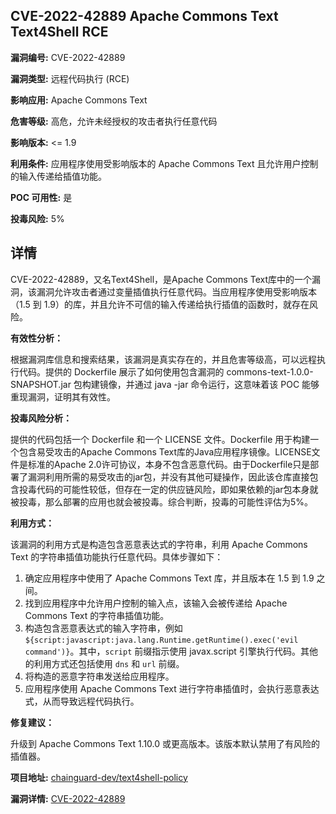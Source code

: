 ## CVE-2022-42889 Apache Commons Text Text4Shell RCE

**漏洞编号:** CVE-2022-42889

**漏洞类型:** 远程代码执行 (RCE)

**影响应用:** Apache Commons Text

**危害等级:** 高危，允许未经授权的攻击者执行任意代码

**影响版本:** <= 1.9

**利用条件:** 应用程序使用受影响版本的 Apache Commons Text 且允许用户控制的输入传递给插值功能。

**POC 可用性:** 是

**投毒风险:** 5%

## 详情

CVE-2022-42889，又名Text4Shell，是Apache Commons Text库中的一个漏洞，该漏洞允许攻击者通过变量插值执行任意代码。当应用程序使用受影响版本（1.5 到 1.9）的库，并且允许不可信的输入传递给执行插值的函数时，就存在风险。 

**有效性分析：**

根据漏洞库信息和搜索结果，该漏洞是真实存在的，并且危害等级高，可以远程执行代码。提供的 Dockerfile 展示了如何使用包含漏洞的 commons-text-1.0.0-SNAPSHOT.jar 包构建镜像，并通过 java -jar 命令运行，这意味着该 POC 能够重现漏洞，证明其有效性。

**投毒风险分析：**

提供的代码包括一个 Dockerfile 和一个 LICENSE 文件。Dockerfile 用于构建一个包含易受攻击的Apache Commons Text库的Java应用程序镜像。LICENSE文件是标准的Apache 2.0许可协议，本身不包含恶意代码。由于Dockerfile只是部署了漏洞利用所需的易受攻击的jar包，并没有其他可疑操作，因此该仓库直接包含投毒代码的可能性较低，但存在一定的供应链风险，即如果依赖的jar包本身就被投毒，那么部署的应用也就会被投毒。综合判断，投毒的可能性评估为5%。

**利用方式：**

该漏洞的利用方式是构造包含恶意表达式的字符串，利用 Apache Commons Text 的字符串插值功能执行任意代码。具体步骤如下：

1.  确定应用程序中使用了 Apache Commons Text 库，并且版本在 1.5 到 1.9 之间。
2.  找到应用程序中允许用户控制的输入点，该输入会被传递给 Apache Commons Text 的字符串插值功能。
3.  构造包含恶意表达式的输入字符串，例如 `${script:javascript:java.lang.Runtime.getRuntime().exec('evil command')}`。其中，`script` 前缀指示使用 javax.script 引擎执行代码。其他的利用方式还包括使用 `dns` 和 `url` 前缀。
4.  将构造的恶意字符串发送给应用程序。
5.  应用程序使用 Apache Commons Text 进行字符串插值时，会执行恶意表达式，从而导致远程代码执行。

**修复建议：**

升级到 Apache Commons Text 1.10.0 或更高版本。该版本默认禁用了有风险的插值器。

**项目地址:** [chainguard-dev/text4shell-policy](https://github.com/chainguard-dev/text4shell-policy)

**漏洞详情:** [CVE-2022-42889](https://nvd.nist.gov/vuln/detail/CVE-2022-42889)